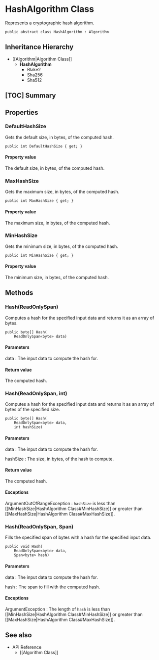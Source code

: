 # HashAlgorithm Class

Represents a cryptographic hash algorithm.

    public abstract class HashAlgorithm : Algorithm


## Inheritance Hierarchy

* [[Algorithm|Algorithm Class]]
    * **HashAlgorithm**
        * Blake2
        * Sha256
        * Sha512


## [TOC] Summary


## Properties


### DefaultHashSize

Gets the default size, in bytes, of the computed hash.

    public int DefaultHashSize { get; }

#### Property value

The default size, in bytes, of the computed hash.



### MaxHashSize

Gets the maximum size, in bytes, of the computed hash.

    public int MaxHashSize { get; }

#### Property value

The maximum size, in bytes, of the computed hash.


### MinHashSize

Gets the minimum size, in bytes, of the computed hash.

    public int MinHashSize { get; }

#### Property value

The minimum size, in bytes, of the computed hash.


## Methods


### Hash(ReadOnlySpan<byte>)

Computes a hash for the specified input data and returns it as an array of
bytes.

    public byte[] Hash(
        ReadOnlySpan<byte> data)

#### Parameters

data
: The input data to compute the hash for.

#### Return value

The computed hash.

### Hash(ReadOnlySpan<byte>, int)

Computes a hash for the specified input data and returns it as an array of
bytes of the specified size.

    public byte[] Hash(
        ReadOnlySpan<byte> data,
        int hashSize)

#### Parameters

data
: The input data to compute the hash for.

hashSize
: The size, in bytes, of the hash to compute.

#### Return value

The computed hash.

#### Exceptions

ArgumentOutOfRangeException
: `hashSize` is less than [[MinHashSize|HashAlgorithm Class#MinHashSize]] or
    greater than [[MaxHashSize|HashAlgorithm Class#MaxHashSize]].


### Hash(ReadOnlySpan<byte>, Span<byte>)

Fills the specified span of bytes with a hash for the specified input data.

    public void Hash(
        ReadOnlySpan<byte> data,
        Span<byte> hash)

#### Parameters

data
: The input data to compute the hash for.

hash
: The span to fill with the computed hash.

#### Exceptions

ArgumentException
: The length of `hash` is less than
    [[MinHashSize|HashAlgorithm Class#MinHashSize]] or greater than
    [[MaxHashSize|HashAlgorithm Class#MaxHashSize]].


## See also

* API Reference
    * [[Algorithm Class]]
